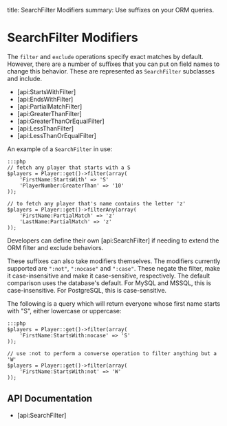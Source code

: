 title: SearchFilter Modifiers
summary: Use suffixes on your ORM queries.

# SearchFilter Modifiers

The `filter` and `exclude` operations specify exact matches by default. However, there are a number of suffixes that
you can put on field names to change this behavior. These are represented as `SearchFilter` subclasses and include.

 * [api:StartsWithFilter]
 * [api:EndsWithFilter] 
 * [api:PartialMatchFilter]
 * [api:GreaterThanFilter]
 * [api:GreaterThanOrEqualFilter]
 * [api:LessThanFilter]
 * [api:LessThanOrEqualFilter]

An example of a `SearchFilter` in use:
	
	:::php
	// fetch any player that starts with a S
	$players = Player::get()->filter(array(
		'FirstName:StartsWith' => 'S'
		'PlayerNumber:GreaterThan' => '10'
	));

	// to fetch any player that's name contains the letter 'z'
	$players = Player::get()->filterAny(array(
		'FirstName:PartialMatch' => 'z'
		'LastName:PartialMatch' => 'z'
	));

Developers can define their own [api:SearchFilter] if needing to extend the ORM filter and exclude behaviors.

These suffixes can also take modifiers themselves. The modifiers currently supported are `":not"`, `":nocase"` and 
`":case"`. These negate the filter, make it case-insensitive and make it case-sensitive, respectively. The default
comparison uses the database's default. For MySQL and MSSQL, this is case-insensitive. For PostgreSQL, this is 
case-sensitive.

The following is a query which will return everyone whose first name starts with "S", either lowercase or uppercase:

	:::php
	$players = Player::get()->filter(array(
		'FirstName:StartsWith:nocase' => 'S'
	));

	// use :not to perform a converse operation to filter anything but a 'W'
	$players = Player::get()->filter(array(
		'FirstName:StartsWith:not' => 'W'
	));

## API Documentation

* [api:SearchFilter]